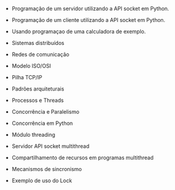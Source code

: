 - Programação de um servidor utilizando a API socket em Python.
- Programação de um cliente utilizando a API socket em Python.

- Usando programaçao de uma calculadora de exemplo.

- Sistemas distribuídos
- Redes de comunicação 
- Modelo ISO/OSI
- Pilha TCP/IP
- Padrões arquiteturais

- Processos e Threads
- Concorrência e Paralelismo
- Concorrência em Python

- Módulo threading
- Servidor API socket multithread

- Compartilhamento de recursos em programas multithread
- Mecanismos de sincronismo
- Exemplo de uso do Lock

